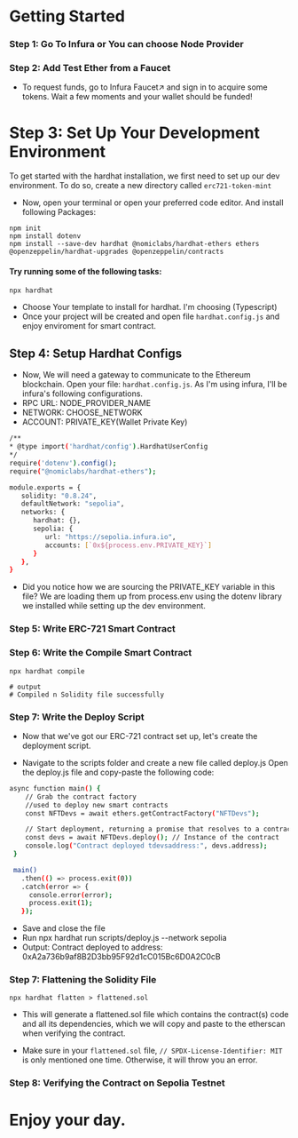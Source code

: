 # Getting Started
### Step 1: Go To Infura or You can choose Node Provider
### Step 2: Add Test Ether from a Faucet
- To request funds, go to Infura Faucet↗ and sign in to acquire some tokens. Wait a few moments and your wallet should be funded!

# Step 3: Set Up Your Development Environment
To get started with the hardhat installation, we first need to set up our dev environment. To do so, create a new directory called `erc721-token-mint`

- Now, open your terminal or open your preferred code editor. And install following Packages:

```shell
npm init
npm install dotenv
npm install --save-dev hardhat @nomiclabs/hardhat-ethers ethers @openzeppelin/hardhat-upgrades @openzeppelin/contracts
```

#### Try running some of the following tasks:
```shell
npx hardhat
```
- Choose Your template to install for hardhat. I'm choosing (Typescript)
- Once your project will be created and open file `hardhat.config.js` and enjoy enviroment for smart contract.  

## Step 4: Setup Hardhat Configs
- Now, We will need a gateway to communicate to the Ethereum blockchain. Open your file: `hardhat.config.js`. As I'm using infura, I'll be infura's following configurations.
 - RPC URL: NODE_PROVIDER_NAME
 - NETWORK: CHOOSE_NETWORK
 - ACCOUNT: PRIVATE_KEY(Wallet Private Key)
```bash
/**
* @type import('hardhat/config').HardhatUserConfig
*/
require('dotenv').config();
require("@nomiclabs/hardhat-ethers");

module.exports = {
   solidity: "0.8.24",
   defaultNetwork: "sepolia",
   networks: {
      hardhat: {},
      sepolia: {
         url: "https://sepolia.infura.io",
         accounts: [`0x${process.env.PRIVATE_KEY}`]
      }
   },
}
```
- Did you notice how we are sourcing the PRIVATE_KEY variable in this file? We are loading them up from process.env using the dotenv library we installed while setting up the dev environment.

### Step 5: Write ERC-721 Smart Contract
### Step 6: Write the Compile Smart Contract
```shell
npx hardhat compile

# output
# Compiled n Solidity file successfully
```
### Step 7: Write the Deploy Script
- Now that we've got our ERC-721 contract set up, let's create the deployment script.

- Navigate to the scripts folder and create a new file called deploy.js
Open the deploy.js file and copy-paste the following code:

```bash
async function main() {
    // Grab the contract factory 
    //used to deploy new smart contracts
    const NFTDevs = await ethers.getContractFactory("NFTDevs");

    // Start deployment, returning a promise that resolves to a contract object
    const devs = await NFTDevs.deploy(); // Instance of the contract 
    console.log("Contract deployed tdevsaddress:", devs.address);
 }

 main()
   .then(() => process.exit(0))
   .catch(error => {
     console.error(error);
     process.exit(1);
   });
```
- Save and close the file
- Run npx hardhat run scripts/deploy.js --network sepolia
- Output: Contract deployed to address: 0xA2a736b9af8B2D3bb95F92d1cC015Bc6D0A2C0cB

### Step 7: Flattening the Solidity File
```shell 
npx hardhat flatten > flattened.sol
```
- This will generate a flattened.sol file which contains the contract(s) code and all its dependencies, which we will copy and paste to the etherscan when verifying the contract.

- Make sure in your `flattened.sol` file, `// SPDX-License-Identifier: MIT` is only mentioned one time. Otherwise, it will throw you an error.

### Step 8: Verifying the Contract on Sepolia Testnet

# Enjoy your day.